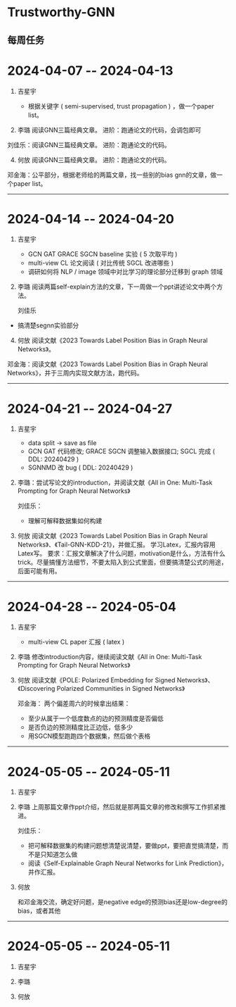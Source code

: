 # Trustworthy-GNN
每周任务
----------------------------------
# 2024-04-07 -- 2024-04-13

1. 吉星宇
    - 根据关键字 ( semi-supervised, trust propagation ) ，做一个paper list。
  
2. 李璐
  阅读GNN三篇经典文章。
  进阶：跑通论文的代码，会调包即可

  刘佳乐：阅读GNN三篇经典文章。
  进阶：跑通论文的代码。
  
4. 何放
  阅读GNN三篇经典文章。
  进阶：跑通论文的代码。
  
  邓金海：公平部分，根据老师给的两篇文章，找一些别的bias gnn的文章，做一个paper list。

----------------------------------
# 2024-04-14 -- 2024-04-20

1. 吉星宇

    - GCN GAT GRACE SGCN baseline 实验 ( 5 次取平均 )
    - multi-view CL 论文阅读 ( 对比传统 SGCL 改进哪些 )
    - 调研如何将 NLP / image 领域中对比学习的理论部分迁移到 graph 领域

2. 李璐
  阅读两篇self-explain方法的文章，下一周做一个ppt讲述论文中两个方法。

     刘佳乐

  - 搞清楚segnn实验部分

4. 何放
  阅读文献《2023 Towards Label Position Bias in Graph Neural Networks》。
  
  邓金海：阅读文献《2023 Towards Label Position Bias in Graph Neural Networks》，并于三周内实现文献方法，跑代码。

----------------------------------

# 2024-04-21 -- 2024-04-27

1. 吉星宇  

    - data split -> save as file
    - GCN GAT 代码修改; GRACE SGCN 调整输入数据接口; SGCL 完成 ( DDL: 20240429 )
    - SGNNMD 改 bug ( DDL: 20240429 )
  
2. 李璐：尝试写论文的introduction，并阅读文献《All in One: Multi-Task Prompting for Graph Neural Networks》

    刘佳乐：

   - 理解可解释数据集如何构建

4. 何放
    阅读文献《2023 Towards Label Position Bias in Graph Neural Networks》、《Tail-GNN-KDD-21》，并做汇报。
    学习Latex，汇报内容用Latex写。
    要求：汇报文章解决了什么问题，motivation是什么，方法有什么trick。尽量搞懂方法细节，不要太陷入到公式里面，但要搞清楚公式的用途，后面可能有用。

----------------------------------

# 2024-04-28 -- 2024-05-04

1. 吉星宇

    - multi-view CL paper 汇报 ( latex )

3. 李璐
    修改introduction内容，继续阅读文献《All in One: Multi-Task Prompting for Graph Neural Networks》

4. 何放
   阅读文献《POLE: Polarized Embedding for Signed Networks》、《Discovering Polarized Communities in Signed Networks》

   邓金海：
        两个偏差周六的时候拿出结果：

    - 至少从属于一个低度数点的边的预测精度是否偏低
    - 是否负边的预测精度比正边低，低多少
    - 用SGCN模型跑跑四个数据集，然后做个表格

----------------------------------

# 2024-05-05 -- 2024-05-11

1. 吉星宇
    
2. 李璐
   上周那篇文章作ppt介绍，然后就是那两篇文章的修改和撰写工作抓紧推进。

   刘佳乐：

   - 把可解释数据集的构建问题想清楚说清楚，要做ppt，要把直觉搞清楚，而不是只知道怎么做
   - 阅读《Self-Explainable Graph Neural Networks for Link Prediction》，并作汇报。
    
4. 何放

   和邓金海交流，确定好问题，是negative edge的预测bias还是low-degree的bias，或者其他

----------------------------------

# 2024-05-05 -- 2024-05-11

1. 吉星宇

2. 李璐

3. 何放

